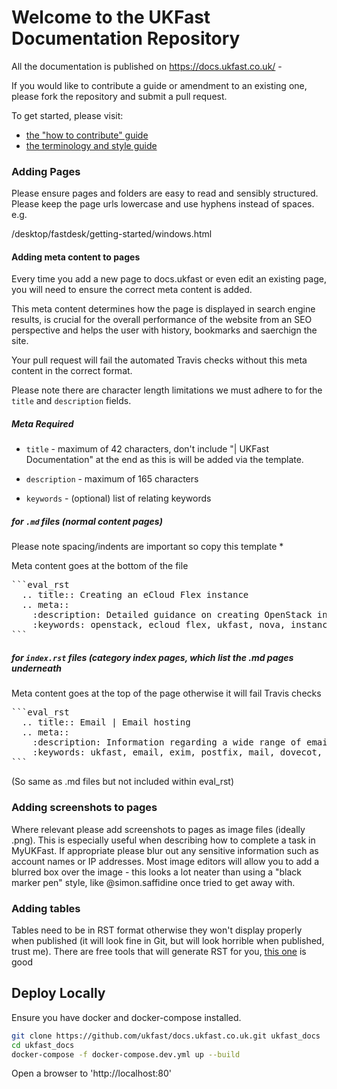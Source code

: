 # Welcome to the UKFast Documentation Repository

All the documentation is published on https://docs.ukfast.co.uk/ -

If you would like to contribute a guide or amendment to an existing one, please fork the repository and submit a pull request.

To get started, please visit:
- [the "how to contribute" guide](https://github.com/ukfast/docs.ukfast.co.uk/blob/master/contribute.md)
- [the terminology and style guide](https://github.com/ukfast/docs.ukfast.co.uk/blob/master/guide.md)


### Adding Pages

Please ensure pages and folders are easy to read and sensibly structured. 
Please keep the page urls lowercase and use hyphens instead of spaces. e.g.

/desktop/fastdesk/getting-started/windows.html


#### Adding meta content to pages 

Every time you add a new page to docs.ukfast or even edit an existing page, you will need to ensure the correct meta content is added.

This meta content determines how the page is displayed in search engine results, is crucial for the overall performance of the website from an SEO perspective and helps the user with history, bookmarks and saerchign the site.

Your pull request will fail the automated Travis checks without this meta content in the correct format.

Please note there are character length limitations we must adhere to for the `title` and `description` fields.

##### Meta Required 

- `title` - maximum of 42 characters, don't include "| UKFast Documentation" at the end as this is will be added via the template.

- `description` - maximum of 165 characters

- `keywords` - (optional) list of relating keywords

##### for `.md` files (normal content pages)

Please note spacing/indents are important so copy this template *

Meta content goes at the bottom of the file

<pre>
```eval_rst
  .. title:: Creating an eCloud Flex instance
  .. meta::
    :description: Detailed guidance on creating OpenStack instances on eCloud Flex
    :keywords: openstack, ecloud flex, ukfast, nova, instance, virtual machine, vm
```
</pre>

##### for `index.rst` files (category index pages, which list the .md pages underneath

Meta content goes at the top of the page otherwise it will fail Travis checks

<pre>
```eval_rst
  .. title:: Email | Email hosting 
  .. meta::
    :description: Information regarding a wide range of email related issues
    :keywords: ukfast, email, exim, postfix, mail, dovecot, blocklist, dkim, spf
```
</pre>

(So same as .md files but not included within eval_rst)

### Adding screenshots to pages

Where relevant please add screenshots to pages as image files (ideally .png).  This is especially useful when describing how to complete a task in MyUKFast.  If appropriate please blur out any sensitive information such as account names or IP addresses.  Most image editors will allow you to add a blurred box over the image - this looks a lot neater than using a "black marker pen" style, like @simon.saffidine once tried to get away with.

### Adding tables

Tables need to be in RST format otherwise they won't display properly when published (it will look fine in Git, but will look horrible when published, trust me). There are free tools that will generate RST for you, [this one](http://www.tablesgenerator.com/text_tables#) is good

## Deploy Locally
Ensure you have docker and docker-compose installed.

```bash
git clone https://github.com/ukfast/docs.ukfast.co.uk.git ukfast_docs
cd ukfast_docs
docker-compose -f docker-compose.dev.yml up --build
```

Open a browser to 'http://localhost:80'
